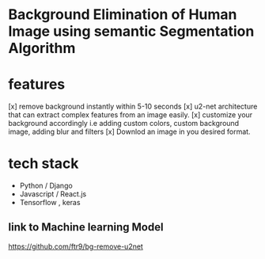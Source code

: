 # Background Elimination of Human Image using semantic Segmentation Algorithm

# features
[x] remove background instantly within 5-10 seconds
[x] u2-net architecture that can extract complex features from an image easily.
[x] customize your background accordingly i.e adding custom colors, custom background image, adding blur and filters
[x] Downlod an image in you desired format.

# tech stack
- Python / Django
- Javascript / React.js
- Tensorflow , keras

## link to Machine learning Model
https://github.com/ftr9/bg-remove-u2net
